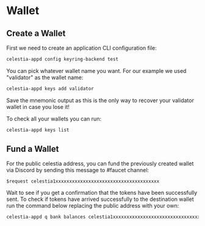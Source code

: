 # Wallet

## Create a Wallet

First we need to create an application CLI configuration file:
 ```sh
 celestia-appd config keyring-backend test
 ```

You can pick whatever wallet name you want. For our example we used "validator" as the wallet name:
```sh
celestia-appd keys add validator
```

Save the mnemonic output as this is the only way to
recover your validator wallet in case you lose it!

To check all your wallets you can run:
```sh
celestia-appd keys list
```

## Fund a Wallet

For the public celestia address, you can fund the
previously created wallet via Discord by sending
this message to #faucet channel:

```text
$request celestia1xxxxxxxxxxxxxxxxxxxxxxxxxxxxxxxxxxxxxx
```

Wait to see if you get a confirmation that the
tokens have been successfully sent. To check if
tokens have arrived successfully to the destination
wallet run the command below replacing the public
address with your own:

```sh
celestia-appd q bank balances celestia1xxxxxxxxxxxxxxxxxxxxxxxxxxxxxxxxxxxxxx
```

